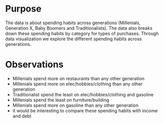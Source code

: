 # Purpose
The data is about spending habits across generations (Millenials, Generation X, Baby Boomers and Traditionalists). The data also breaks down these spending habits by category for types of purchases. Through data visualization we explore the different spending habits across generations.
 
# Observations
* Millenials spend more on restaurants than any other generation
* Millenials spend more on elec/hobbies/clothing than any other generation
* Traditionalist spend the least on elec/hobbies/clothing and gasoline
* Millenials spend the least on furniture/building
* Millenials spend more on gasoline than any other generation
* it would be interesting to compare these spending habits with income and debt

